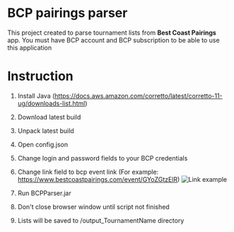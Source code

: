 # BCP pairings parser

This project created to parse tournament lists from **Best Coast Pairings** app.  You must have BCP account and BCP subscription to be able to use this application


# Instruction

1. Install Java (https://docs.aws.amazon.com/corretto/latest/corretto-11-ug/downloads-list.html)
2. Download latest build
3. Unpack latest build
4. Open config.json
5. Change login and password fields to your BCP credentials
6. Change link field to bcp event link (For example: https://www.bestcoastpairings.com/event/GYoZGtzElR)
   ![Link example](https://lh3.googleusercontent.com/pw/AJFCJaX3nzMf850ZucLJP9ymcehyd9RZlnk6V4qQq4JUSD3cELhOKYRQ4gw0upcd2iOlW72yE_v7MyUscf0vk0p3nFuJzInp22IsmTKcs2CfRVQYsOuCC33Rvrba5m6vUYuRnRhzPRWymYe1xXx9oNH-WFnYETvfCMBxH-viRx3HtFjtVH12KlG5jMsEEquDSZgQ5kTyi4le_Zn3Q61K9AszEY4ICdh6ONxijIsL8O3Jmi-9M_VXL9HTga2bruRkEgCWmPPxSp_LrUnOTFn-pRLwX0C9Qg0NwaAaB5BYQMaixOBGIbmeoqYk10-FmsfbPZCTAdwqTbZ9KA9FOGDTkZvpPnm1Ctid5TWIIbon9VNrfN5dl0wl8UX3u3U0XwPMCylIOdVAmbxlI-ncCeJZs0Hvd24qJRxZqC0FgEjTpCR37Yx00VnS2PnQynPVKw6sM63lUIrUbCg-6_XhTI1ZDNf9e4EpG5lqP5Z1xigw404yf2rCp51Q_Ih3lTh6owMcBX6Ryv0CQjGEqtXz52OnkHSVFwdoiGtnDiuZvtr3ciQhhYnNKXHDAWRgc3qQNJxyDudNk490O0yKRnO-k70DhSdksc8Ie9Tev_6MZdR5u74TjhLPrf9iiKQz7L7SDVdbIyHgZHps3sM66rDDePQgp2hwMF0sEOCmoz9oGP-lyL2Fp2eJ_tBDQAi3gpBTIBCdU0WOE6zn_-9X6Fhca4diFpp277Z3An7nsIJL1Qn59wylJmuqKXACXyI7G1J5fVDFTw1KD3Va8UqGod2k0mHd7K3y298ztcazhDEp23vjh1sizbp7AvuyZfwwyy3L3LnSXYiZYQAmP7dUJpBxBBX36MQC3v_Gxxo8KN6b6r8TUEdKxuo33YZFJU62BG2chG9D-a7VETkbOefmwS5B_vWWJudIwe4nJ3PuQbbcSE5XKh1qpQ_LYOBR0fa-o1Ij7QQiSVv-45XCb-pb3CKBlmHPRRTaYHqCdHih_KwPc4k=w327-h241-no?authuser=0)


7. Run BCPParser.jar
8. Don't close browser window until script not finished
9. Lists will be saved to /output_TournamentName  directory
